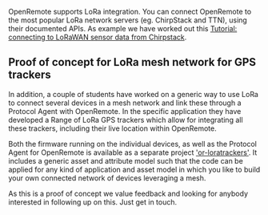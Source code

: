 OpenRemote supports LoRa integration. You can connect OpenRemote to the most popular LoRa network servers (eg. ChirpStack and TTN), using their documented APIs. As example we have worked out this [Tutorial: connecting to LoRaWAN sensor data from Chirpstack](https://github.com/openremote/openremote/wiki/Tutorial:-Receive-LoRaWAN-sensor-data-from-ChirpStack).

## Proof of concept for LoRa mesh network for GPS trackers

In addition, a couple of students have worked on a generic way to use LoRa to connect several devices in a mesh network and link these through a Protocol Agent with OpenRemote. In the specific application they have developed a Range of LoRa GPS trackers which allow for integrating all these trackers, including their live location within OpenRemote.

Both the firmware running on the individual devices, as well as the Protocol Agent for OpenRemote is available as a separate project ['or-loratrackers'](https://github.com/openremote/or-loratrackers).
It includes a generic asset and attribute model such that the code can be applied for any kind of application and asset model in which you like to build your own connected network of devices leveraging a mesh. 

As this is a proof of concept we value feedback and looking for anybody interested in following up on this. Just get in touch.